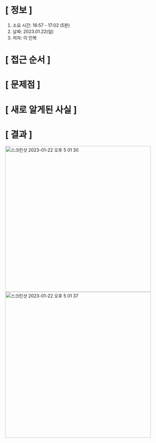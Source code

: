 # **[ 정보 ]**
1. 소요 시간: 16:57 - 17:02 (5분)
2. 날짜: 2023.01.22(일)
3. 저자: 이 인복

# **[ 접근 순서 ]**

# **[ 문제점 ]**

# **[ 새로 알게된 사실 ]**

# **[ 결과 ]**       
<img width="464" alt="스크린샷 2023-01-22 오후 5 01 30" src="https://user-images.githubusercontent.com/59809278/213906358-a2ff9f05-61c3-485b-9ed0-53dc26af606d.png">
<img width="464" alt="스크린샷 2023-01-22 오후 5 01 37" src="https://user-images.githubusercontent.com/59809278/213906359-61502843-a552-4dd0-b85b-7faa909e3952.png">
